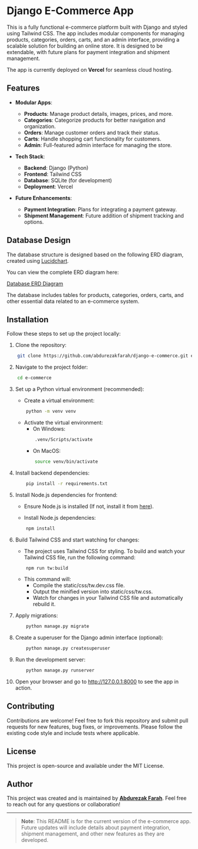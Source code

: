 # Django E-Commerce App

This is a fully functional e-commerce platform built with Django and styled using Tailwind CSS. The app includes modular components for managing products, categories, orders, carts, and an admin interface, providing a scalable solution for building an online store. It is designed to be extendable, with future plans for payment integration and shipment management.

The app is currently deployed on **Vercel** for seamless cloud hosting.

## Features

- **Modular Apps**:

    - **Products**: Manage product details, images, prices, and more.
    - **Categories**: Categorize products for better navigation and organization.
    - **Orders**: Manage customer orders and track their status.
    - **Carts**: Handle shopping cart functionality for customers.
    - **Admin**: Full-featured admin interface for managing the store.

- **Tech Stack**:

    - **Backend**: Django (Python)
    - **Frontend**: Tailwind CSS
    - **Database**: SQLite (for development)
    - **Deployment**: Vercel

- **Future Enhancements**:
    - **Payment Integration**: Plans for integrating a payment gateway.
    - **Shipment Management**: Future addition of shipment tracking and options.

## Database Design

The database structure is designed based on the following ERD diagram, created using [Lucidchart](https://lucid.app/).

You can view the complete ERD diagram here:

[Database ERD Diagram](https://lucid.app/lucidchart/68b25839-5e43-4ad5-993b-d8ec15ee32d3/edit?viewport_loc=-2875%2C-1769%2C6400%2C2894%2C0_0&invitationId=inv_484d742a-fcf5-44ac-98d0-d4b22f67d848)

The database includes tables for products, categories, orders, carts, and other essential data related to an e-commerce system.

## Installation

Follow these steps to set up the project locally:

1. Clone the repository:
```bash
    git clone https://github.com/abdurezakfarah/django-e-commerce.git e-commerce
```
2. Navigate to the project folder:
```bash
    cd e-commerce
```
3. Set up a Python virtual environment (recommended):
    - Create a virtual environment:
    ```bash
        python -m venv venv
    ```
    - Activate the virtual environment:
        - On Windows:
        ```bash
            .venv/Scripts/activate
        ```
        - On MacOS:
        ```bash
            source venv/bin/activate
        ```
4. Install backend dependencies:
    ```bash
        pip install -r requirements.txt
    ```
5. Install Node.js dependencies for frontend:

    - Ensure Node.js is installed (If not, install it from [here](https://nodejs.org/en)).

    - Install Node.js dependencies:

    ```bash
        npm install
    ```
6. Build Tailwind CSS and start watching for changes:

    - The project uses Tailwind CSS for styling. To build and watch your Tailwind CSS file, run the following command:
    ```bash
        npm run tw:build
    ```
    - This command will:
        - Compile the static/css/tw.dev.css file.
        - Output the minified version into static/css/tw.css.
        - Watch for changes in your Tailwind CSS file and automatically rebuild it.

7. Apply migrations:
    ```bash
        python manage.py migrate
    ```
8. Create a superuser for the Django admin interface (optional):
    ```bash
        python manage.py createsuperuser
    ```

9. Run the development server:
    ```bash
        python manage.py runserver
    ```
10. Open your browser and go to http://127.0.0.1:8000 to see the app in action.

## Contributing

Contributions are welcome! Feel free to fork this repository and submit pull requests for new features, bug fixes, or improvements. Please follow the existing code style and include tests where applicable.

## License

This project is open-source and available under the MIT License.

## Author

This project was created and is maintained by **[Abdurezak Farah](https://www.twitter.com/abdurezakfarah)**. Feel free to reach out for any questions or collaboration!

---

> **Note**: This README is for the current version of the e-commerce app. Future updates will include details about payment integration, shipment management, and other new features as they are developed.

